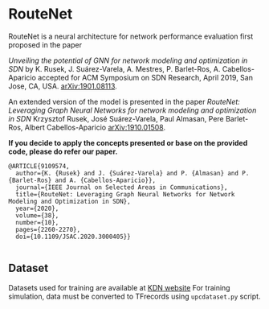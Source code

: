 # RouteNet

RouteNet is a neural architecture for network performance evaluation first proposed in the paper 

*Unveiling the potential of GNN for network modeling and optimization in SDN* by K. Rusek, J. Suárez-Varela, A. Mestres, P. Barlet-Ros, A. Cabellos-Aparicio accepted for ACM Symposium on SDN Research, April 2019, San Jose, CA, USA. [arXiv:1901.08113](https://arxiv.org/abs/1901.08113). 

An extended version of the model is presented in the paper *RouteNet: Leveraging Graph Neural Networks for network modeling and optimization in SDN*
Krzysztof Rusek, José Suárez-Varela, Paul Almasan, Pere Barlet-Ros, Albert Cabellos-Aparicio [arXiv:1910.01508](https://arxiv.org/abs/1910.01508). 

**If you decide to apply the concepts presented or base on the provided code, please do refer our paper.**

```
@ARTICLE{9109574,
  author={K. {Rusek} and J. {Suárez-Varela} and P. {Almasan} and P. {Barlet-Ros} and A. {Cabellos-Aparicio}},
  journal={IEEE Journal on Selected Areas in Communications}, 
  title={RouteNet: Leveraging Graph Neural Networks for Network Modeling and Optimization in SDN}, 
  year={2020},
  volume={38},
  number={10},
  pages={2260-2270},
  doi={10.1109/JSAC.2020.3000405}}


```

## Dataset
Datasets used for training are available at [KDN website](https://github.com/knowledgedefinednetworking/NetworkModelingDatasets/tree/master/datasets_v1)
For training simulation, data must be converted to TFrecords using `upcdataset.py` script. 
